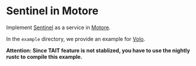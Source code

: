 # Sentinel in Motore

Implement [Sentinel](https://github.com/sentinel-group/sentinel-rust) as a service in [Motore](https://github.com/cloudwego/motore). 

In the `example` directory, we provide an example for [Volo](https://github.com/cloudwego/volo). 

**Attention: Since TAIT feature is not stablized, you have to use the nightly rustc to compile this example.**